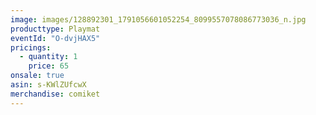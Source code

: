 ```yaml
---
image: images/128892301_1791056601052254_8099557078086773036_n.jpg
producttype: Playmat
eventId: "O-dvjHAX5"
pricings:
  - quantity: 1
    price: 65
onsale: true
asin: s-KWlZUfcwX
merchandise: comiket
---
```


